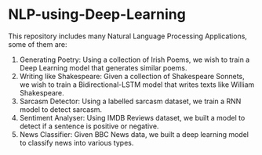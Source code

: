 # NLP-using-Deep-Learning

This repository includes many Natural Language Processing Applications, some of them are:

1. Generating Poetry:
    Using a collection of Irish Poems, we wish to train a Deep Learning model that generates similar poems.
2. Writing like Shakespeare:
    Given a collection of Shakespeare Sonnets, we wish to train a Bidirectional-LSTM model that writes texts like William Shakespeare.
3. Sarcasm Detector:
    Using a labelled sarcasm dataset, we train a RNN model to detect sarcasm.
4. Sentiment Analyser:
    Using IMDB Reviews dataset, we built a model to detect if a sentence is positive or negative.
5. News Classifier:
    Given BBC News data, we built a deep learning model to classify news into various types.
